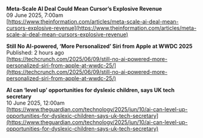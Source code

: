 **Meta-Scale AI Deal Could Mean Cursor’s Explosive Revenue**  
09 June 2025, 7:00am  
[https://www.theinformation.com/articles/meta-scale-ai-deal-mean-cursors-explosive-revenue](https://www.theinformation.com/articles/meta-scale-ai-deal-mean-cursors-explosive-revenue)

**Still No AI-powered, ‘More Personalized’ Siri from Apple at WWDC 2025**  
Published: 2 hours ago  
[https://techcrunch.com/2025/06/09/still-no-ai-powered-more-personalized-siri-from-apple-at-wwdc-25/](https://techcrunch.com/2025/06/09/still-no-ai-powered-more-personalized-siri-from-apple-at-wwdc-25/)

**AI can ‘level up’ opportunities for dyslexic children, says UK tech secretary**  
10 June 2025, 12:00am  
[https://www.theguardian.com/technology/2025/jun/10/ai-can-level-up-opportunities-for-dyslexic-children-says-uk-tech-secretary](https://www.theguardian.com/technology/2025/jun/10/ai-can-level-up-opportunities-for-dyslexic-children-says-uk-tech-secretary)
